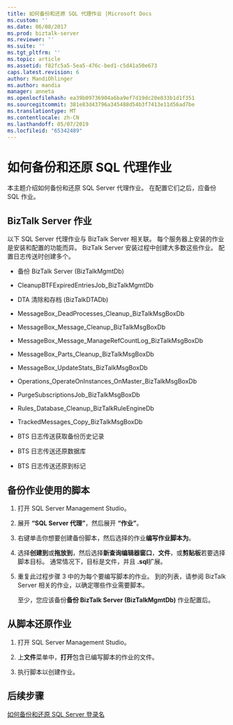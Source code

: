 ```yaml
---
title: 如何备份和还原 SQL 代理作业 |Microsoft Docs
ms.custom: ''
ms.date: 06/08/2017
ms.prod: biztalk-server
ms.reviewer: ''
ms.suite: ''
ms.tgt_pltfrm: ''
ms.topic: article
ms.assetid: f82fc5a5-5ea5-476c-bed1-c5d41a50e673
caps.latest.revision: 6
author: MandiOhlinger
ms.author: mandia
manager: anneta
ms.openlocfilehash: ea39b09736904a6ba9ef7d19dc20e833b1d1f351
ms.sourcegitcommit: 381e83d43796a345488d54b3f7413e11d56ad7be
ms.translationtype: MT
ms.contentlocale: zh-CN
ms.lasthandoff: 05/07/2019
ms.locfileid: "65342489"
---
```

# <a name="how-to-back-up-and-restore-sql-agent-jobs"></a>如何备份和还原 SQL 代理作业
本主题介绍如何备份和还原 SQL Server 代理作业。 在配置它们之后，应备份 SQL 作业。  
  
## <a name="biztalk-server-jobs"></a>BizTalk Server 作业  
 以下 SQL Server 代理作业与 BizTalk Server 相关联。 每个服务器上安装的作业是安装和配置的功能而异。 BizTalk Server 安装过程中创建大多数这些作业。 配置日志传送时创建多个。  
  
-   备份 BizTalk Server (BizTalkMgmtDb)  
  
-   CleanupBTFExpiredEntriesJob_BizTalkMgmtDb  
  
-   DTA 清除和存档 (BizTalkDTADb)  
  
-   MessageBox_DeadProcesses_Cleanup_BizTalkMsgBoxDb  
  
-   MessageBox_Message_Cleanup_BizTalkMsgBoxDb  
  
-   MessageBox_Message_ManageRefCountLog_BizTalkMsgBoxDb  
  
-   MessageBox_Parts_Cleanup_BizTalkMsgBoxDb  
  
-   MessageBox_UpdateStats_BizTalkMsgBoxDb  
  
-   Operations_OperateOnInstances_OnMaster_BizTalkMsgBoxDb  
  
-   PurgeSubscriptionsJob_BizTalkMsgBoxDb  
  
-   Rules_Database_Cleanup_BizTalkRuleEngineDb  
  
-   TrackedMessages_Copy_BizTalkMsgBoxDb  
  
-   BTS 日志传送获取备份历史记录  
  
-   BTS 日志传送还原数据库  
  
-   BTS 日志传送还原到标记  
  
## <a name="back-up-a-job-using-a-script"></a>备份作业使用的脚本  
  
1.  打开 SQL Server Management Studio。  
  
2.  展开 **“SQL Server 代理”**，然后展开 **“作业”**。  
  
3.  右键单击你想要创建备份脚本，然后选择的作业**编写作业脚本为**。  
  
4.  选择**创建到**或**拖放到**，然后选择**新查询编辑器窗口**，**文件**，或**剪贴板**若要选择脚本目标。 通常情况下，目标是文件，并且 **.sql**扩展。  
  
5.  重复此过程步骤 3 中的为每个要编写脚本的作业。 到的列表，请参阅 BizTalk Server 相关的作业，以确定哪些作业需要脚本。  
  
     至少，您应该备份**备份 BizTalk Server (BizTalkMgmtDb)** 作业配置后。  
  
## <a name="restore-a-job-from-a-script"></a>从脚本还原作业  
  
1.  打开 SQL Server Management Studio。  
  
2.  上**文件**菜单中，**打开**包含已编写脚本的作业的文件。  
  
3.  执行脚本以创建作业。  
  
## <a name="next-steps"></a>后续步骤  
 [如何备份和还原 SQL Server 登录名](../core/how-to-back-up-and-restore-sql-server-logins.md)